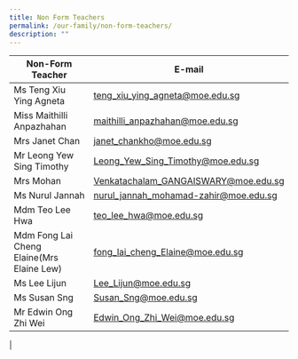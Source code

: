 ```yaml
---
title: Non Form Teachers
permalink: /our-family/non-form-teachers/
description: ""
---
```

| Non-Form Teacher | E-mail 
| -------- | -------- | 
| Ms Teng Xiu Ying Agneta | teng_xiu_ying_agneta@moe.edu.sg
| Miss Maithilli Anpazhahan | maithilli_anpazhahan@moe.edu.sg
| Mrs Janet Chan | janet_chankho@moe.edu.sg 
| Mr Leong Yew Sing Timothy | Leong_Yew_Sing_Timothy@moe.edu.sg
| Mrs Mohan | Venkatachalam_GANGAISWARY@moe.edu.sg
| Ms Nurul Jannah | nurul_jannah_mohamad-zahir@moe.edu.sg
| Mdm Teo Lee Hwa | teo_lee_hwa@moe.edu.sg
| Mdm Fong Lai Cheng Elaine(Mrs Elaine Lew) | fong_lai_cheng_Elaine@moe.edu.sg
| Ms Lee Lijun | Lee_Lijun@moe.edu.sg
| Ms Susan Sng | Susan_Sng@moe.edu.sg
| Mr Edwin Ong Zhi Wei | Edwin_Ong_Zhi_Wei@moe.edu.sg
| 